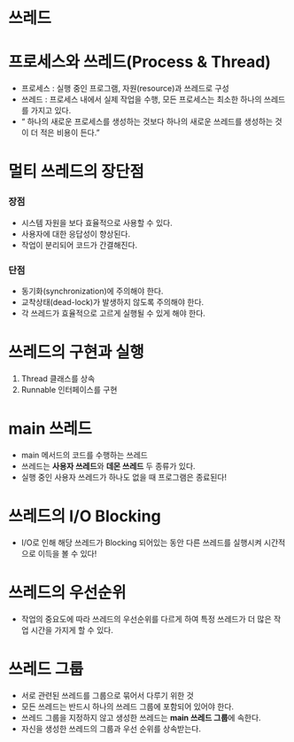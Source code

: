 # 쓰레드

# 프로세스와 쓰레드(Process & Thread)

- 프로세스 : 실행 중인 프로그램, 자원(resource)과 쓰레드로 구성
- 쓰레드 : 프로세스 내에서 실제 작업을 수행, 모든 프로세스는 최소한 하나의 쓰레드를 가지고 있다.
- “ 하나의 새로운 프로세스를 생성하는 것보다 하나의 새로운 쓰레드를 생성하는 것이 더 적은 비용이 든다.”

# 멀티 쓰레드의 장단점

### 장점

- 시스템 자원을 보다 효율적으로 사용할 수 있다.
- 사용자에 대한 응답성이 향상된다.
- 작업이 분리되어 코드가 간결해진다.

### 단점

- 동기화(synchronization)에 주의해야 한다.
- 교착상태(dead-lock)가 발생하지 않도록 주의해야 한다.
- 각 쓰레드가 효율적으로 고르게 실행될 수 있게 해야 한다.

# 쓰레드의 구현과 실행

1. Thread 클래스를 상속
2. Runnable 인터페이스를 구현

# main 쓰레드

- main 메서드의 코드를 수행하는 쓰레드
- 쓰레드는 **사용자 쓰레드**와 **데몬 쓰레드** 두 종류가 있다.
- 실행 중인 사용자 쓰레드가 하나도 없을 때 프로그램은 종료된다!

# 쓰레드의 I/O Blocking

- I/O로 인해 해당 쓰레드가 Blocking 되어있는 동안 다른 쓰레드를 실행시켜 시간적으로 이득을 
볼 수 있다!

# 쓰레드의 우선순위

- 작업의 중요도에 따라 쓰레드의 우선순위를 다르게 하여 특정 쓰레드가 더 많은 작업 시간을 가지게 할 수 있다.

# 쓰레드 그룹

- 서로 관련된 쓰레드를 그룹으로 묶어서 다루기 위한 것
- 모든 쓰레드는 반드시 하나의 쓰레드 그룹에 포함되어 있어야 한다.
- 쓰레드 그룹을 지정하지 않고 생성한 쓰레드는 **main 쓰레드 그룹**에 속한다.
- 자신을 생성한 쓰레드의 그룹과 우선 순위를 상속받는다.